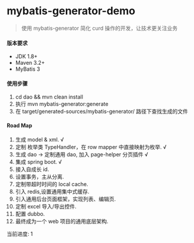 mybatis-generator-demo
==
> 使用 mybatis-generator 简化 curd 操作的开发，让技术更关注业务

#### 版本要求
- JDK 1.8+
- Maven 3.2+ 
- MyBatis 3

#### 使用步骤

1. cd dao && mvn clean install
2. 执行 mvn mybatis-generator:generate
3. 在 target/generated-sources/mybatis-generator/ 路径下查找生成的文件

#### Road Map

1. 生成 model & xml. √ 
2. 定制 枚举类 TypeHandler，在 row mapper 中直接映射为枚举. √
3. 生成 dao -> 定制通用 dao, 加入 page-helper 分页插件 √
4. 集成 spring boot. √
5. 接入自成长 id.
6. 设置事务，主从分离.
7. 定制带超时时间的 local cache.
8. 引入 redis,设置通用集中式缓存.
9. 引入通用后台页面框架，实现列表、编辑页.
10. 定制 excel 导入/导出控件.
11. 配置 dubbo. 
12. 最终成为一个 web 项目的通用底层架构.

当前进度: 1